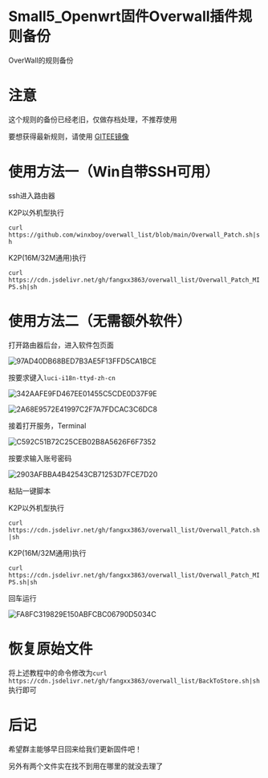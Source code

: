 # Small5_Openwrt固件Overwall插件规则备份

OverWall的规则备份

# 注意

这个规则的备份已经老旧，仅做存档处理，不推荐使用

要想获得最新规则，请使用 [GITEE镜像](https://github.com/fangxx3863/overwall_list/blob/main/GITEE.md)

# 使用方法一（Win自带SSH可用）

ssh进入路由器

K2P以外机型执行

`curl https://github.com/winxboy/overwall_list/blob/main/Overwall_Patch.sh|sh`

K2P(16M/32M通用)执行

`curl https://cdn.jsdelivr.net/gh/fangxx3863/overwall_list/Overwall_Patch_MIPS.sh|sh`

# 使用方法二（无需额外软件）

打开路由器后台，进入软件包页面

![97AD40DB68BED7B3AE5F13FFD5CA1BCE](https://user-images.githubusercontent.com/48589001/140941076-4b6c207a-54a4-4573-b435-0b271eec6076.png)

按要求键入`luci-i18n-ttyd-zh-cn`

![342AAFE9FD467EE01455C5CDE0D37F9E](https://user-images.githubusercontent.com/48589001/140941255-a635ba40-d35c-4660-923e-80082a13979c.png)

![2A68E9572E41997C2F7A7FDCAC3C6DC8](https://user-images.githubusercontent.com/48589001/140941273-6f4a118e-1a92-4641-a723-fd4c4a731fc0.png)

接着打开服务，Terminal

![C592C51B72C25CEB02B8A5626F6F7352](https://user-images.githubusercontent.com/48589001/140941332-3852bb8e-fa94-41a1-b465-58306fedf060.png)

按要求输入账号密码

![2903AFBBA4B42543CB71253D7FCE7D20](https://user-images.githubusercontent.com/48589001/140941381-f12ffbf9-5bb4-40dc-817e-926f29aae891.png)

粘贴一键脚本

K2P以外机型执行

`curl https://cdn.jsdelivr.net/gh/fangxx3863/overwall_list/Overwall_Patch.sh|sh`

K2P(16M/32M通用)执行

`curl https://cdn.jsdelivr.net/gh/fangxx3863/overwall_list/Overwall_Patch_MIPS.sh|sh`

回车运行

![FA8FC319829E150ABFCBC06790D5034C](https://user-images.githubusercontent.com/48589001/140941431-63667503-442a-4241-bd72-aa47feabf1ee.png)

# 恢复原始文件

将上述教程中的命令修改为`curl https://cdn.jsdelivr.net/gh/fangxx3863/overwall_list/BackToStore.sh|sh`执行即可

# 后记

希望群主能够早日回来给我们更新固件吧！

另外有两个文件实在找不到用在哪里的就没去理了
